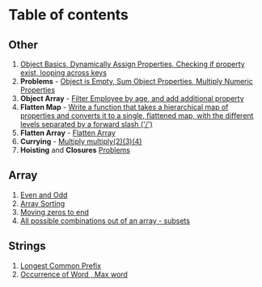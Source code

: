 # Table of contents

## Other

1. [Object Basics, Dynamically Assign Properties, Checking if property exist, looping across keys ](./src/objects/object_basics.js)
2. **Problems** - [Object is Empty, Sum Object Properties, Multiply Numeric Properties](./src/objects/problems.js)
3. **Object Array** - [Filter Employee by age, and add additional property](./src/objects/array_of_objects.js)
4. **Flatten Map** - [Write a function that takes a hierarchical map of properties and converts it to a single, flattened map, with the different levels separated by a forward slash ('/')](./src/objects/flatten_map.js)
5. **Flatten Array** - [Flatten Array](./src/objects/flatten_array.js)
6. **Currying** - [Multiply multiply(2)(3)(4)](./src/concepts/closures/currying.js)
7. **Hoisting** and **Closures** [Problems](./src/concepts/closures/hoisting.js)

## Array

1. [Even and Odd](./src/practice2/even_odd_array.js)
2. [Array Sorting](./src/practice2/array_sorting.js)
3. [Moving zeros to end](./src/practice2/moving_zeros.js)
4. [All possible combinations out of an array - subsets](./src/practice2/subsets.js)

## Strings

1. [Longest Common Prefix](./src/practice2/longest_common_prefix.js)
2. [Occurrence of Word , Max word ](./src/practice2/number_of_words.js)
